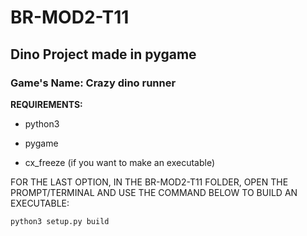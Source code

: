 # BR-MOD2-T11

## Dino Project made in pygame

### Game's Name: Crazy dino runner

**REQUIREMENTS:**
- python3
+ pygame
* cx_freeze (if you want to make an executable)

FOR THE LAST OPTION, IN THE BR-MOD2-T11 FOLDER, OPEN THE PROMPT/TERMINAL AND USE THE COMMAND BELOW TO BUILD AN EXECUTABLE:

`python3 setup.py build`
